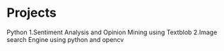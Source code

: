 # Projects
Python
1.Sentiment Analysis and Opinion Mining using Textblob
2.Image search Engine using python and opencv
